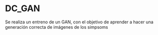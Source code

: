 # DC_GAN
Se realiza un entreno de un GAN, con el objetivo de aprender a hacer una generación correcta de imágenes de los simpsoms
